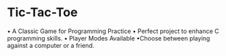 # Tic-Tac-Toe
• A Classic Game for Programming Practice 
• Perfect project to enhance C programming skills.
• Player Modes Available
•Choose between playing against a computer or a friend.
